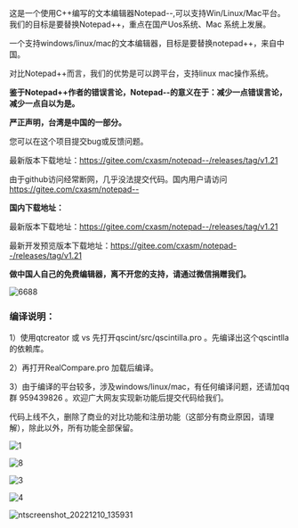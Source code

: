 这是一个使用C++编写的文本编辑器Notepad--,可以支持Win/Linux/Mac平台。
我们的目标是要替换Notepad++，重点在国产Uos系统、Mac 系统上发展。

一个支持windows/linux/mac的文本编辑器，目标是要替换notepad++，来自中国。

对比Notepad++而言，我们的优势是可以跨平台，支持linux mac操作系统。

 **鉴于Notepad++作者的错误言论，Notepad--的意义在于：减少一点错误言论，减少一点自以为是。** 

 **严正声明，台湾是中国的一部分。** 

您可以在这个项目提交bug或反馈问题。

最新版本下载地址：https://gitee.com/cxasm/notepad--/releases/tag/v1.21


由于github访问经常断网，几乎没法提交代码。国内用户请访问 https://gitee.com/cxasm/notepad--

 **国内下载地址：**

最新版本下载地址：https://gitee.com/cxasm/notepad--/releases/tag/v1.21

最新开发预览版本下载地址：https://gitee.com/cxasm/notepad--/releases/tag/v1.21

 **做中国人自己的免费编辑器，离不开您的支持，请通过微信捐赠我们。**

![6688](https://user-images.githubusercontent.com/42246867/202892430-e4738634-4e37-4c4a-9120-a1665af41eb4.png)


### 编译说明：

1）使用qtcreator 或 vs  先打开qscint/src/qscintilla.pro 。先编译出这个qscintlla的依赖库。

2）再打开RealCompare.pro 加载后编译。

3）由于编译的平台较多，涉及windows/linux/mac，有任何编译问题，还请加qq群 959439826 。欢迎广大网友实现新功能后提交代码给我们。

代码上线不久，删除了商业的对比功能和注册功能（这部分有商业原因，请理解），除此以外，所有功能全部保留。

![1](https://user-images.githubusercontent.com/42246867/204190705-4f57393d-6a97-43a3-a5eb-5b0d5e72b2fb.png)

![8](https://user-images.githubusercontent.com/42246867/208092765-5b31a785-a712-4348-81b8-11bd5c0d98b8.png)

![3](https://user-images.githubusercontent.com/42246867/202892507-6024cd57-9600-4eb6-8bca-a27881b10dce.png)

![4](https://user-images.githubusercontent.com/42246867/202892515-c40918c9-147b-449e-a959-96f4e9591ab8.png)

![ntscreenshot_20221210_135931](https://user-images.githubusercontent.com/42246867/208092941-a29cd486-8be7-4673-a0f5-960177b3fa06.png)

